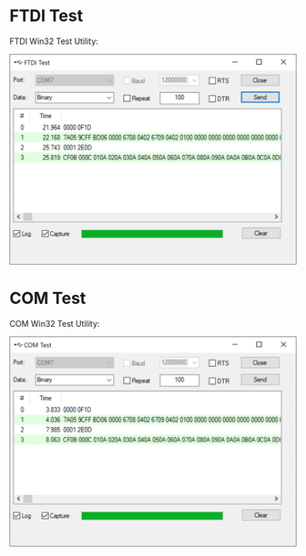 # FTDI Test
FTDI Win32 Test Utility:

![alt text](https://github.com/lenniea/FTDITest/raw/master/Doc/Screenshot.png "Screenshot")

# COM Test
COM Win32 Test Utility:

![alt text](https://github.com/lenniea/FTDITest/raw/master/Doc/ComTest.png "Screenshot")

